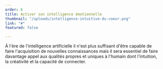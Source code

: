 ```yaml
---
order: 6
title: Activer son intelligence émotionnelle
thumbnail: "/uploads/intelligence-intuitive-du-coeur.png"
link: "#"
featured: false

---
```

À l'ère de l'intelligence artificielle il n'est plus suffisant d'être capable de faire l'acquisition de nouvelles connaissances mais il sera essentiel de faire davantage appel aux qualités propres et uniques à l'humain dont l'intuition, la créativité et la capacité de connecter.